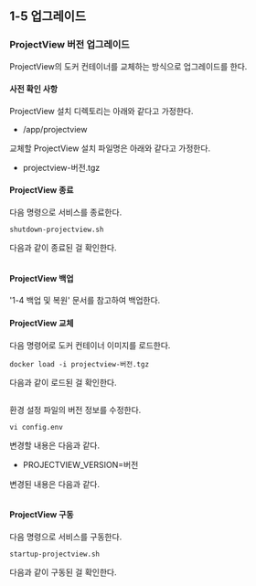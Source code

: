 ## 1-5 업그레이드

### ProjectView 버전 업그레이드
ProjectView의 도커 컨테이너를 교체하는 방식으로 업그레이드를 한다.

#### 사전 확인 사항
ProjectView 설치 디렉토리는 아래와 같다고 가정한다.

* /app/projectview

교체할 ProjectView 설치 파일명은 아래와 같다고 가정한다.

* projectview-버전.tgz

#### ProjectView 종료

다음 명령으로 서비스를 종료한다.
```
shutdown-projectview.sh
```

다음과 같이 종료된 걸 확인한다.
```
```

#### ProjectView 백업
'1-4 백업 및 복원' 문서를 참고하여 백업한다.

#### ProjectView 교체
다음 명령어로 도커 컨테이너 이미지를 로드한다.
```
docker load -i projectview-버전.tgz
```

다음과 같이 로드된 걸 확인한다.
```
```

환경 설정 파일의 버전 정보를 수정한다.
```
vi config.env
```

변경할 내용은 다음과 같다.

* PROJECTVIEW_VERSION=버전

변경된 내용은 다음과 같다.

```
```

#### ProjectView 구동
다음 명령으로 서비스를 구동한다.
```
startup-projectview.sh
```

다음과 같이 구동된 걸 확인한다.
```
```